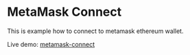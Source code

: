 # MetaMask Connect

This is example how to connect to metamask ethereum wallet.

Live demo: [metamask-connect](https://elxor.github.io/metamask-connect)